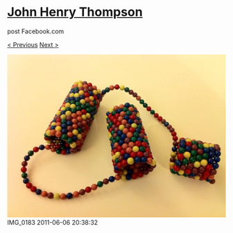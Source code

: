 # [John Henry Thompson](../README.md)
post Facebook.com

[< Previous](2011-06-08-5.md) [Next >](2011-06-06-2.md)

[![](../media/2011-06-06/Magnetic-Balls-IMG_0183.jpg)](../README.md)
IMG_0183
2011-06-06 20:38:32